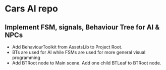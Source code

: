 # Cars AI repo
## Implement FSM, signals, Behaviour Tree for AI & NPCs
- Add BehaviourToolkit from AssetsLib to Project Root.
- BTs are used for AI while FSMs are used for more general visual programming
- Add BTRoot node to Main scene. Add one child BTLeaf to BTRoot node.